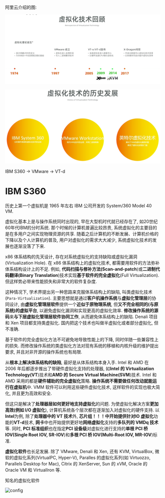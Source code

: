 
阿里云介绍的图:

![2020-12-08-16-19-02.png](./images/2020-12-08-16-19-02.png)

![2020-12-08-10-04-27.png](./images/2020-12-08-10-04-27.png)

IBM S360 -> VMware -> VT-d

# IBM S360

历史上第一个虚拟机是 1965 年左右 IBM 公司开发的 System/360 Model 40 VM.

虚拟化基本上是与操作系统同时出现的, 早在大型机时代就已经存在了, 如20世纪60年代IBM的分时系统. 那个时候的计算机普遍比较昂贵, 系统虚拟化的主要目的是在多用户之间实现物理资源的共享. 随着之后计算机的不断发展、计算机价格的下降以及个人计算机的普及, 用户对虚拟化的需求大大减少, 系统虚拟化技术的发展也逐渐没落了下来.



x86 体系结构的先天设计, 存在对系统虚拟化的支持缺陷或虚拟化漏洞(Virtualization Hole). 在 x86 体系结构上的虚拟化技术, 都需要用软件的方法弥补体系结构设计上的不足. 例如, **代码扫描与修补方法(Scan\-and\-patch**)或**二进制代码翻译(Binary Translation**)技术实现**基于软件的完全虚拟化**(Full Virtualization). 但这样势必带来性能损失和非常大的软件复杂度.

这种情况下, 学术界提出另一种思路来克服体系结构上的缺陷, 叫类虚拟化技术(`Para-Virtualization`). 主要思想就是通过**客户机操作系统**与**虚拟化管理层**的协同设计, 由**虚拟化管理层软件**提供一个**近似于原物理系统**, 但**又不完全相同的(与原系统)的虚拟平台**, 以避免虚拟化漏洞和实现更高的虚拟化效率. **修改操作系统的源码**来**与下层虚拟化管理层软件协同工作**, 从而避免体系结构上的缺陷. Denali 项目和 Xen 项目都支持类虚拟化. 国内把这个技术也叫做半虚拟化或者部分虚拟化, 但不准确.

基于软件的完全虚拟化方法不可避免地导致性能上的下降, 同时伴随一些兼容性上的损失. 而修改操作系统的类虚拟化方法对现有系统的移植和内核升级的维护提出要求, 并且对非开源的操作系统也有局限.

从**根本上解决体系结构的缺陷**, 最好是从体系结构本身入手. Intel 和 AMD 在 2006 年后都逐步推出了带硬件虚拟化支持的处理器, 如**Intel 的 Virtualization Technology(VT**)技术和**AMD 的 Secure Virtual Machine(SVM**)技术. Intel 和 AMD 采用的都是**硬件辅助的完全虚拟化**策略. **操作系统不需要做任何改动就能运行在虚拟机**中. VMM 软件可以利用这些硬件虚拟化技术, 这样软件的实现也极大简化, 并且更为高效和安全.

但这只是解决了**处理器层如何更好地支持虚拟化**的问题. 为使虚拟化解决方案**更加高效(例如 I/O 虚拟化**), 计算机系统各个层次都在逐渐加入对虚拟化的硬件支持. 以**Intel**为例, 除了**处理器中的 VT 技术**外, **芯片组！！！**中开始提供针对**IO 虚拟化**功能的**VT\-d**技术, **网卡**中也开始提供更好地**网络虚拟化**支持的**多队列的 VMDq 技术**等. 同时, **PCI 标准组织**也在指定**PCI 设备级**对虚拟化进行支持的**单根 PCI 桥 IOV(Single Root IOV, SR\-IOV**)和**多根 PCI 桥 IOV(Multi\-Root IOV, MR\-IOV**)标准.

**虚拟化软件**也长足发展. 除了 VMware, Denali 和 Xen, 还有 KVM, VirtualBox, 微软的虚拟化系列(VirtualPC, Hyper\-V), Paralles 的虚拟化系列(如 Virtuozzo, Parallels Desktop for Mac), Citrix 的 XenServer, Sun 的 xVM, Oracle 的 Oracle VM 和 VirtualIron 等.

知名的虚拟化软件

![config](./images/3.png)








